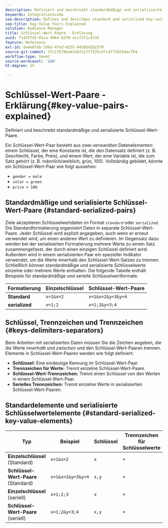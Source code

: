 ```yaml
---
description: Definiert und beschreibt standardmäßige und serialisierte Schlüssel-Wert-Paare.
keywords: Integrationscode
seo-description: Defines and describes standard and serialized key-value pairs.
seo-title: Key-Value Pairs Explained
solution: Audience Manager
title: Schlüssel-Wert-Paare - Erklärung
uuid: f1435742-81ca-4964-8370-accf2f1c47a5
feature: Reference
exl-id: de4e6fdb-2d6d-4fed-9255-9438b42b2570
source-git-commit: 1fc17678ba632bfa17f7525c4fc4ff3b534acf94
workflow-type: tm+mt
source-wordcount: '268'
ht-degree: 3%

---
```


# Schlüssel-Wert-Paare - Erklärung{#key-value-pairs-explained}

Definiert und beschreibt standardmäßige und serialisierte Schlüssel-Wert-Paare.

<!-- 

c_key_value_explained.xml

 -->

Ein Schlüssel-Wert-Paar besteht aus zwei verwandten Datenelementen: einem Schlüssel, der eine Konstante ist, die den Datensatz definiert (z. B. Geschlecht, Farbe, Preis), und einem Wert, der eine Variable ist, die zum Satz gehört (z. B. männlich/weiblich, grün, 100). Vollständig gebildet, könnte ein Schlüssel-Wert-Paar wie folgt aussehen:

* `gender = male`
* `color = green`
* `price > 100`

## Standardmäßige und serialisierte Schlüssel-Wert-Paare {#standard-serialized-pairs}

Ziele akzeptieren Schlüsselwertdaten im Format *`standard`* oder *`serialized`*. Die Standardformatierung organisiert Daten in separate Schlüssel-Wert-Paare. Jeder Schlüssel wird explizit angegeben, auch wenn er erneut verwendet wird, um einen anderen Wert zu definieren. Im Gegensatz dazu werden bei der serialisierten Formatierung mehrere Werte zu einem Satz zusammengefasst, der durch einen einzigen Schlüssel definiert wird. Außerdem wird in einem serialisierten Paar ein spezieller Indikator verwendet, um die Werte innerhalb des Schlüssel-Wert-Satzes zu trennen. Schließlich können standardmäßige und serialisierte Schlüsselwerte einzelne oder mehrere Werte enthalten. Die folgende Tabelle enthält Beispiele für standardmäßige und serielle Schlüsselwertformate.

| Formatierung | Einzelschlüssel | Schlüssel-Wert-Paare |
|---|---|---|
| **Standard** | `x=1&x=2` | `x=1&x=2&y=3&y=4` |
| **serialized** | `x=1;2` | `x=1;2&y=3;4` |



## Schlüssel, Trennzeichen und Trennzeichen {#keys-delimiters-separators}

Beim Arbeiten mit serialisierten Daten müssen Sie die Zeichen angeben, die die Werte *innerhalb* und *zwischen* und den Schlüssel-Wert-Paaren trennen. Elemente in Schlüssel-Wert-Paaren werden wie folgt definiert:

* **Schlüssel:** Eine eindeutige Kennung im Schlüssel-Wert-Paar.
* **Trennzeichen für Werte:** Trennt einzelne Schlüssel-Wert-Paare.
* **Schlüssel-Wert-Trennzeichen:** Trennt einen Schlüssel von den Werten in einem Schlüssel-Wert-Paar.
* **Serielles Trennzeichen:** Trennt einzelne Werte in serialisierten Schlüssel-Wert-Paaren.

## Standardelemente und serialisierte Schlüsselwertelemente {#standard-serialized-key-value-elements}


| Typ | Beispiel | Schlüssel | Trennzeichen für Schlüsselwerte | Trennzeichen für Schlüsselwerte | Serielle Trennlinie |
|---------|----------|---------|---------|----------|---------|
| **Einzelschlüssel** (Standard) | `x=1&x=2` | `x` | `=` | `&` | Keine |
| **Schlüssel-Wert-Paare** (Standard) | `x=1&x=2&y=3&y=4` | `x,y` | `=` | `&` | Keine |
| **Einzelschlüssel** (seriell) | `x=1;2;3` | `x` | `=` | Keine | `;` |
| **Schlüssel-Wert-Paare** (seriell) | `x=1;2&y=3;4` | `x,y` | `=` | `&` | `;` |
